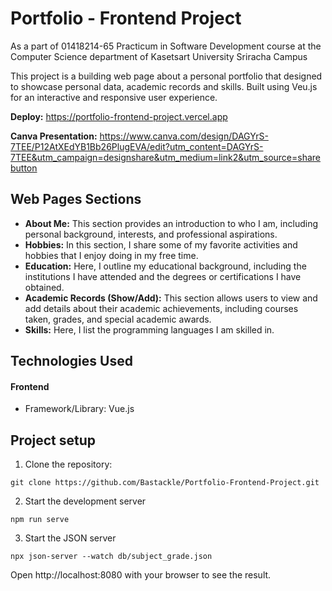 # Portfolio - Frontend Project

As a part of 01418214-65 Practicum in Software Development course at the Computer Science department of Kasetsart University Sriracha Campus

This project is a building web page about a personal portfolio that designed to showcase personal data, academic records and skills. Built using Veu.js for an interactive and responsive user experience.

**Deploy:** https://portfolio-frontend-project.vercel.app

**Canva Presentation:** https://www.canva.com/design/DAGYrS-7TEE/P12AtXEdYB1Bb26PlugEVA/edit?utm_content=DAGYrS-7TEE&utm_campaign=designshare&utm_medium=link2&utm_source=sharebutton

## Web Pages Sections

* **About Me:** This section provides an introduction to who I am, including personal background, interests, and professional aspirations.
* **Hobbies:** In this section, I share some of my favorite activities and hobbies that I enjoy doing in my free time.
* **Education:** Here, I outline my educational background, including the institutions I have attended and the degrees or certifications I have obtained.
* **Academic Records (Show/Add):** This section allows users to view and add details about their academic achievements, including courses taken, grades, and special academic awards.
* **Skills:** Here, I list the programming languages I am skilled in.

## Technologies Used
#### Frontend
* Framework/Library: Vue.js

## Project setup
1. Clone the repository:
```
git clone https://github.com/Bastackle/Portfolio-Frontend-Project.git
```

2. Start the development server
```
npm run serve
```

3. Start the JSON server
```
npx json-server --watch db/subject_grade.json
```

Open http://localhost:8080 with your browser to see the result.
